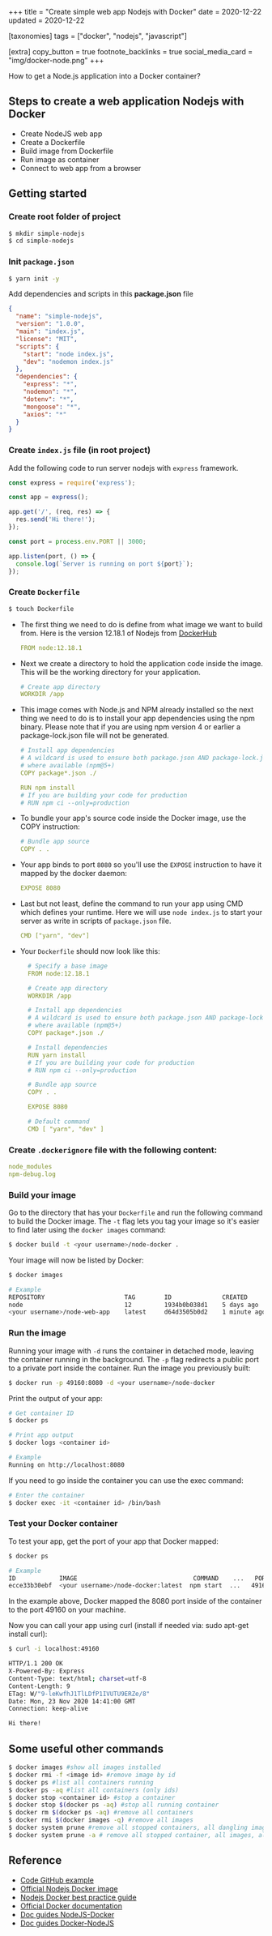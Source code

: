 +++
title = "Create simple web app Nodejs with Docker"
date = 2020-12-22
updated = 2020-12-22

[taxonomies]
tags = ["docker", "nodejs", "javascript"]

[extra]
copy_button = true
footnote_backlinks = true
social_media_card = "img/docker-node.png"
+++

How to get a Node.js application into a Docker container?

## Steps to create a web application Nodejs with Docker
- Create NodeJS web app
- Create a Dockerfile
- Build image from Dockerfile
- Run image as container
- Connect to web app from a browser

## Getting started

### Create root folder of project

  ```bash
  $ mkdir simple-nodejs
  $ cd simple-nodejs
  ```
### Init `package.json`
  ```bash
  $ yarn init -y
  ```

  Add dependencies and scripts in this **package.json** file
  ```json
  {
    "name": "simple-nodejs",
    "version": "1.0.0",
    "main": "index.js",
    "license": "MIT",
    "scripts": {
      "start": "node index.js",
      "dev": "nodemon index.js"
    },
    "dependencies": {
      "express": "*",
      "nodemon": "*",
      "dotenv": "*",
      "mongoose": "*",
      "axios": "*"
    }
  }
  ```
### Create `index.js` file (in root project)
  Add the following code to run server nodejs with `express` framework.

  ```js
  const express = require('express');

  const app = express();

  app.get('/', (req, res) => {
    res.send('Hi there!');
  });

  const port = process.env.PORT || 3000;

  app.listen(port, () => {
    console.log(`Server is running on port ${port}`);
  });

  ```
### Create `Dockerfile`
  ```bash
  $ touch Dockerfile
  ```

- The first thing we need to do is define from what image we want to build from. Here is the version 12.18.1 of Nodejs from [DockerHub](https://hub.docker.com/)

  ```yml
  FROM node:12.18.1
  ```
- Next we create a directory to hold the application code inside the image. This will be the working directory for your application.
  ```yml
  # Create app directory
  WORKDIR /app
  ```


- This image comes with Node.js and NPM already installed so the next thing we need to do is to install your app dependencies using the npm binary. Please note that if you are using npm version 4 or earlier a package-lock.json file will not be generated.
  
  ```yml
  # Install app dependencies
  # A wildcard is used to ensure both package.json AND package-lock.json are copied
  # where available (npm@5+)
  COPY package*.json ./

  RUN npm install
  # If you are building your code for production
  # RUN npm ci --only=production
  ```
- To bundle your app's source code inside the Docker image, use the COPY instruction:
  ```yml
  # Bundle app source
  COPY . .
  ```
- Your app binds to port `8080` so you'll use the `EXPOSE` instruction to have it mapped by the docker daemon:
  ```yml
  EXPOSE 8080
  ```
- Last but not least, define the command to run your app using CMD which defines your runtime. Here we will use `node index.js` to start your server as write in scripts of `package.json` file.
  ```yml
  CMD ["yarn", "dev"]
  ```


- Your `Dockerfile` should now look like this:
  ```yml
    # Specify a base image
    FROM node:12.18.1

    # Create app directory
    WORKDIR /app

    # Install app dependencies
    # A wildcard is used to ensure both package.json AND package-lock.json are copied
    # where available (npm@5+)
    COPY package*.json ./

    # Install dependencies
    RUN yarn install
    # If you are building your code for production
    # RUN npm ci --only=production

    # Bundle app source
    COPY . .

    EXPOSE 8080

    # Default command
    CMD [ "yarn", "dev" ]
  ```

### Create `.dockerignore` file with the following content:
  ```yml
  node_modules
  npm-debug.log
  ```
### Build your image
  Go to the directory that has your `Dockerfile` and run the following command to build the Docker image. The `-t` flag lets you tag your image so it's easier to find later using the `docker images` command:

  ```bash
  $ docker build -t <your username>/node-docker .
  ```
  Your image will now be listed by Docker:
  ```bash
  $ docker images

  # Example
  REPOSITORY                      TAG        ID              CREATED
  node                            12         1934b0b038d1    5 days ago
  <your username>/node-web-app    latest     d64d3505b0d2    1 minute ago
  ```

### Run the image
  Running your image with `-d` runs the container in detached mode, leaving the container running in the background. The `-p` flag redirects a public port to a private port inside the container. Run the image you previously built:

  ```bash
  $ docker run -p 49160:8080 -d <your username>/node-docker
  ```

  Print the output of your app:
  ```bash
  # Get container ID
  $ docker ps

  # Print app output
  $ docker logs <container id>

  # Example
  Running on http://localhost:8080
  ```

  If you need to go inside the container you can use the exec command:

  ```bash
  # Enter the container
  $ docker exec -it <container id> /bin/bash
  ```
### Test your Docker container
  To test your app, get the port of your app that Docker mapped:
  ```bash
  $ docker ps

  # Example
  ID            IMAGE                                COMMAND    ...   PORTS
  ecce33b30ebf  <your username>/node-docker:latest  npm start  ...   49160->8080
  ```

  In the example above, Docker mapped the 8080 port inside of the container to the port 49160 on your machine.

  Now you can call your app using curl (install if needed via: sudo apt-get install curl):

  ```bash
  $ curl -i localhost:49160

  HTTP/1.1 200 OK
  X-Powered-By: Express
  Content-Type: text/html; charset=utf-8
  Content-Length: 9
  ETag: W/"9-leKwfhJ1TlLDfP1IVUTU9ERZe/8"
  Date: Mon, 23 Nov 2020 14:41:00 GMT
  Connection: keep-alive

  Hi there!
  ```

  
## Some useful other commands 
  ```bash
  $ docker images #show all images installed
  $ docker rmi -f <image id> #remove image by id
  $ docker ps #list all containers running
  $ docker ps -aq #list all containers (only ids)
  $ docker stop <container id> #stop a container
  $ docker stop $(docker ps -aq) #stop all running container
  $ docker rm $(docker ps -aq) #remove all containers
  $ docker rmi $(docker images -q) #remove all images
  $ docker system prune #remove all stopped containers, all dangling images, all networks, all dangling build cache
  $ docker system prune -a # remove all stopped container, all images, all networks, all build caches

  ```

## Reference
- [Code GitHub example](https://github.com/tduyng/try-docker/tree/master/01.dive-into-docker/simple-nodejs)
- [Official Nodejs Docker image](https://hub.docker.com/_/node/)
- [Nodejs Docker best practice guide](https://github.com/nodejs/docker-node/blob/master/docs/BestPractices.md)
- [Official Docker documentation](https://docs.docker.com/)
- [Doc guides NodeJS-Docker](https://nodejs.org/en/docs/guides/nodejs-docker-webapp/)
- [Doc guides Docker-NodeJS](https://docs.docker.com/get-started/nodejs/build-images/)